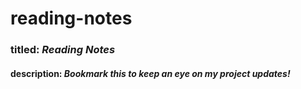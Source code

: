 # reading-notes
### titled: ***Reading Notes***
#### description: *Bookmark this to keep an eye on my project updates!*
